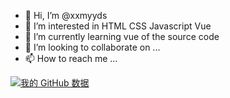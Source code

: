 - 👋 Hi, I’m @xxmyyds
- 👀 I’m interested in HTML CSS Javascript Vue 
- 🌱 I’m currently learning vue of the source code
- 💞️ I’m looking to collaborate on ...
- 📫 How to reach me ...

<!---
xxmyyds/xxmyyds is a ✨ special ✨ repository because its `README.md` (this file) appears on your GitHub profile.
You can click the Preview link to take a look at your changes.
--->
[![我的 GitHub 数据](https://github-readme-stats.vercel.app/api?username=xxmyyds)]()

